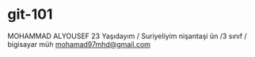 # git-101
MOHAMMAD ALYOUSEF 
23 Yaşıdayım / Suriyeliyim
nişantaşi ün /3 sınıf / bigisayar müh
mohamad97mhd@gmail.com
